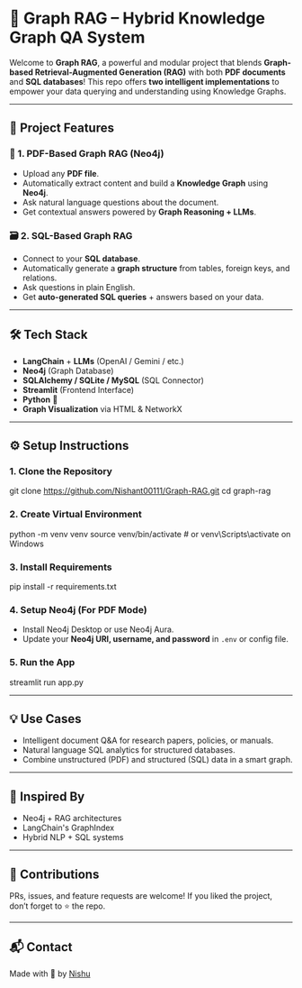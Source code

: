 
# 🧠 Graph RAG – Hybrid Knowledge Graph QA System

Welcome to **Graph RAG**, a powerful and modular project that blends **Graph-based Retrieval-Augmented Generation (RAG)** with both **PDF documents** and **SQL databases**! This repo offers **two intelligent implementations** to empower your data querying and understanding using Knowledge Graphs.

---

## 🚀 Project Features

### 📘 1. PDF-Based Graph RAG (Neo4j)
- Upload any **PDF file**.
- Automatically extract content and build a **Knowledge Graph** using **Neo4j**.
- Ask natural language questions about the document.
- Get contextual answers powered by **Graph Reasoning + LLMs**.

### 🗃️ 2. SQL-Based Graph RAG
- Connect to your **SQL database**.
- Automatically generate a **graph structure** from tables, foreign keys, and relations.
- Ask questions in plain English.
- Get **auto-generated SQL queries** + answers based on your data.

---

## 🛠️ Tech Stack

- **LangChain** + **LLMs** (OpenAI / Gemini / etc.)
- **Neo4j** (Graph Database)
- **SQLAlchemy / SQLite / MySQL** (SQL Connector)
- **Streamlit** (Frontend Interface)
- **Python** 🐍
- **Graph Visualization** via HTML & NetworkX

---

## ⚙️ Setup Instructions

### 1. Clone the Repository

git clone https://github.com/Nishant00111/Graph-RAG.git
cd graph-rag

### 2. Create Virtual Environment

python -m venv venv
source venv/bin/activate  # or venv\Scripts\activate on Windows

### 3. Install Requirements

pip install -r requirements.txt

### 4. Setup Neo4j (For PDF Mode)
- Install Neo4j Desktop or use Neo4j Aura.
- Update your **Neo4j URI, username, and password** in `.env` or config file.

### 5. Run the App

streamlit run app.py

---

## 💡 Use Cases

- Intelligent document Q&A for research papers, policies, or manuals.
- Natural language SQL analytics for structured databases.
- Combine unstructured (PDF) and structured (SQL) data in a smart graph.

---

## 🧠 Inspired By

- Neo4j + RAG architectures
- LangChain's GraphIndex
- Hybrid NLP + SQL systems

---

## 🤝 Contributions

PRs, issues, and feature requests are welcome! If you liked the project, don’t forget to ⭐ the repo.

---

## 📬 Contact

Made with 💙 by [Nishu](https://github.com/yNishant00111)
